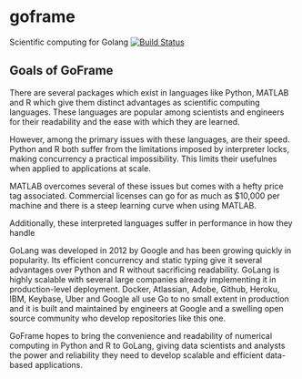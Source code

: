 # goframe
Scientific computing for Golang
[![Build Status](https://travis-ci.org/celsomilne/goframe.svg?branch=master)](https://travis-ci.org/celsomilne/goframe)

## Goals of GoFrame
There are several packages which exist in languages like Python, MATLAB and R which give them distinct advantages as scientific computing languages. These languages are popular among scientists and engineers for their readability and the ease with which they are learned.

However, among the primary issues with these languages, are their speed. Python and R both suffer from the limitations imposed by interpreter locks, making concurrency a practical impossibility. This limits their usefulnes when applied to applications at scale.

MATLAB overcomes several of these issues but comes with a hefty price tag associated. Commercial licenses can go for as much as $10,000 per machine and there is a steep learning curve when using MATLAB.

Additionally, these interpreted languages suffer in performance in how they handle

GoLang was developed in 2012 by Google and has been growing quickly in popularity. Its efficient concurrency and static typing give it several advantages over Python and R without sacrificing readability. GoLang is highly scalable with several large companies already implementing it in production-level deployment. Docker, Atlassian, Adobe, Github, Heroku, IBM, Keybase, Uber and Google all use Go to no small extent in production and it is built and maintained by engineers at Google and a swelling open source community who develop repositories like this one.

GoFrame hopes to bring the convenience and readability of numerical computing in Python and R to GoLang, giving data scientists and analysts the power and reliability they need to develop scalable and efficient data-based applications.
